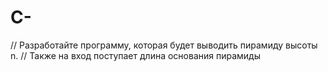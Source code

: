 # C-
// Разработайте программу, которая будет выводить пирамиду высоты n.
// Также на вход поступает длина основания пирамиды

